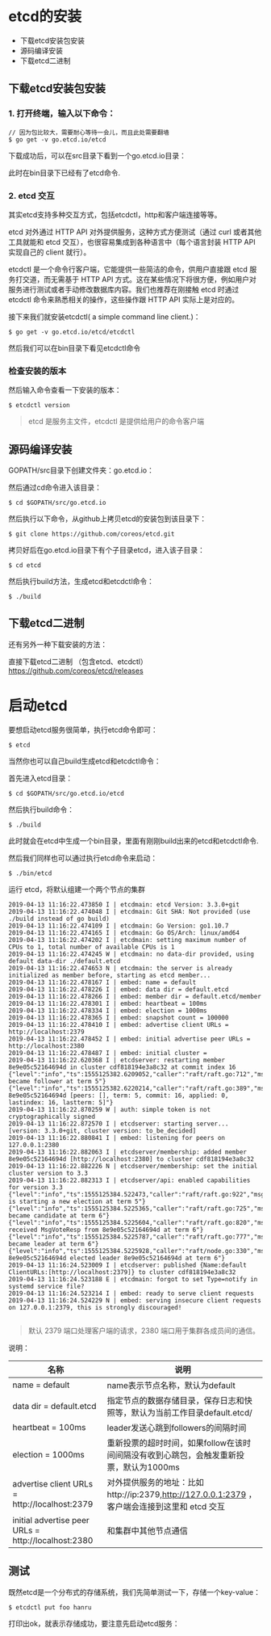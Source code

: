 # etcd的安装
- 下载etcd安装包安装
- 源码编译安装
- 下载etcd二进制
## 下载etcd安装包安装
### 1. 打开终端，输入以下命令：
```
// 因为包比较大，需要耐心等待一会儿，而且此处需要翻墙
$ go get -v go.etcd.io/etcd
```
下载成功后，可以在src目录下看到一个go.etcd.io目录：
 
 此时在bin目录下已经有了etcd命令.
### 2. etcd 交互
 其实etcd支持多种交互方式，包括etcdctl，http和客户端连接等等。

etcd 对外通过 HTTP API 对外提供服务，这种方式方便测试（通过 curl 或者其他工具就能和 etcd 交互），也很容易集成到各种语言中（每个语言封装 HTTP API 实现自己的 client 就行）。

etcdctl 是一个命令行客户端，它能提供一些简洁的命令，供用户直接跟 etcd 服务打交道，而无需基于 HTTP API 方式。这在某些情况下将很方便，例如用户对服务进行测试或者手动修改数据库内容。我们也推荐在刚接触 etcd 时通过 etcdctl 命令来熟悉相关的操作，这些操作跟 HTTP API 实际上是对应的。

接下来我们就安装etcdctl( a simple command line client.)：
```
$ go get -v go.etcd.io/etcd/etcdctl
```
然后我们可以在bin目录下看见etcdctl命令


### 检查安装的版本
然后输入命令查看一下安装的版本：
```
$ etcdctl version
```

> etcd 是服务主文件，etcdctl 是提供给用户的命令客户端

## 源码编译安装
GOPATH/src目录下创建文件夹：go.etcd.io：

然后通过cd命令进入该目录：
```
$ cd $GOPATH/src/go.etcd.io
```
然后执行以下命令，从github上拷贝etcd的安装包到该目录下：
```
$ git clone https://github.com/coreos/etcd.git
```
拷贝好后在go.etcd.io目录下有个子目录etcd，进入该子目录：
```
$ cd etcd
```
然后执行build方法，生成etcd和etcdctl命令：
```
$ ./build
```
## 下载etcd二进制
还有另外一种下载安装的方法：

直接下载etcd二进制 （包含etcd、etcdctl） https://github.com/coreos/etcd/releases

# 启动etcd
要想启动etcd服务很简单，执行etcd命令即可：
```
$ etcd
```
当然你也可以自己build生成etcd和etcdctl命令：

首先进入etcd目录：
```
$ cd $GOPATH/src/go.etcd.io/etcd
```
然后执行build命令：
```
$ ./build
```
此时就会在etcd中生成一个bin目录，里面有刚刚build出来的etcd和etcdctl命令.


然后我们同样也可以通过执行etcd命令来启动：
```
$ ./bin/etcd
```
运行 etcd，将默认组建一个两个节点的集群
```
2019-04-13 11:16:22.473850 I | etcdmain: etcd Version: 3.3.0+git
2019-04-13 11:16:22.474048 I | etcdmain: Git SHA: Not provided (use ./build instead of go build)
2019-04-13 11:16:22.474109 I | etcdmain: Go Version: go1.10.7
2019-04-13 11:16:22.474165 I | etcdmain: Go OS/Arch: linux/amd64
2019-04-13 11:16:22.474202 I | etcdmain: setting maximum number of CPUs to 1, total number of available CPUs is 1
2019-04-13 11:16:22.474245 W | etcdmain: no data-dir provided, using default data-dir ./default.etcd
2019-04-13 11:16:22.474653 N | etcdmain: the server is already initialized as member before, starting as etcd member...
2019-04-13 11:16:22.478167 I | embed: name = default
2019-04-13 11:16:22.478226 I | embed: data dir = default.etcd
2019-04-13 11:16:22.478266 I | embed: member dir = default.etcd/member
2019-04-13 11:16:22.478301 I | embed: heartbeat = 100ms
2019-04-13 11:16:22.478334 I | embed: election = 1000ms
2019-04-13 11:16:22.478365 I | embed: snapshot count = 100000
2019-04-13 11:16:22.478410 I | embed: advertise client URLs = http://localhost:2379
2019-04-13 11:16:22.478452 I | embed: initial advertise peer URLs = http://localhost:2380
2019-04-13 11:16:22.478487 I | embed: initial cluster = 
2019-04-13 11:16:22.620368 I | etcdserver: restarting member 8e9e05c52164694d in cluster cdf818194e3a8c32 at commit index 16
{"level":"info","ts":1555125382.6209052,"caller":"raft/raft.go:712","msg":"8e9e05c52164694d became follower at term 5"}
{"level":"info","ts":1555125382.6220214,"caller":"raft/raft.go:389","msg":"newRaft 8e9e05c52164694d [peers: [], term: 5, commit: 16, applied: 0, lastindex: 16, lastterm: 5]"}
2019-04-13 11:16:22.870259 W | auth: simple token is not cryptographically signed
2019-04-13 11:16:22.872570 I | etcdserver: starting server... [version: 3.3.0+git, cluster version: to_be_decided]
2019-04-13 11:16:22.880841 I | embed: listening for peers on 127.0.0.1:2380
2019-04-13 11:16:22.882063 I | etcdserver/membership: added member 8e9e05c52164694d [http://localhost:2380] to cluster cdf818194e3a8c32
2019-04-13 11:16:22.882226 N | etcdserver/membership: set the initial cluster version to 3.3
2019-04-13 11:16:22.882313 I | etcdserver/api: enabled capabilities for version 3.3
{"level":"info","ts":1555125384.522473,"caller":"raft/raft.go:922","msg":"8e9e05c52164694d is starting a new election at term 5"}
{"level":"info","ts":1555125384.5225365,"caller":"raft/raft.go:725","msg":"8e9e05c52164694d became candidate at term 6"}
{"level":"info","ts":1555125384.5225604,"caller":"raft/raft.go:820","msg":"8e9e05c52164694d received MsgVoteResp from 8e9e05c52164694d at term 6"}
{"level":"info","ts":1555125384.5225787,"caller":"raft/raft.go:777","msg":"8e9e05c52164694d became leader at term 6"}
{"level":"info","ts":1555125384.5225928,"caller":"raft/node.go:330","msg":"raft.node: 8e9e05c52164694d elected leader 8e9e05c52164694d at term 6"}
2019-04-13 11:16:24.523009 I | etcdserver: published {Name:default ClientURLs:[http://localhost:2379]} to cluster cdf818194e3a8c32
2019-04-13 11:16:24.523188 E | etcdmain: forgot to set Type=notify in systemd service file?
2019-04-13 11:16:24.523214 I | embed: ready to serve client requests
2019-04-13 11:16:24.524229 N | embed: serving insecure client requests on 127.0.0.1:2379, this is strongly discouraged!


```
> 默认 2379 端口处理客户端的请求，2380 端口用于集群各成员间的通信。

说明：

|名称|	说明|
|------|------|
|name = default|	name表示节点名称，默认为default
|data dir = default.etcd|	指定节点的数据存储目录，保存日志和快照等，默认为当前工作目录default.etcd/|
|heartbeat = 100ms|	leader发送心跳到followers的间隔时间
|election = 1000ms|	重新投票的超时时间，如果follow在该时间间隔没有收到心跳包，会触发重新投票，默认为1000ms
|advertise client URLs = http://localhost:2379|	对外提供服务的地址：比如 http://ip:2379,http://127.0.0.1:2379 ，客户端会连接到这里和 etcd 交互|
|initial advertise peer URLs = http://localhost:2380|	和集群中其他节点通信|
##  测试
既然etcd是一个分布式的存储系统，我们先简单测试一下，存储一个key-value：
```
$ etcdctl put foo hanru
```
打印出ok，就表示存储成功，要注意先启动etcd服务：


